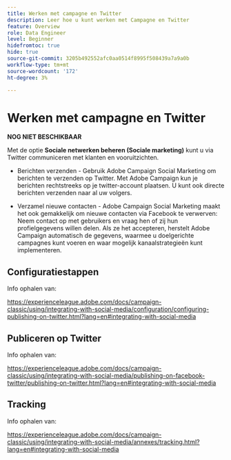 ```yaml
---
title: Werken met campagne en Twitter
description: Leer hoe u kunt werken met Campagne en Twitter
feature: Overview
role: Data Engineer
level: Beginner
hidefromtoc: true
hide: true
source-git-commit: 3205b492552afc0aa0514f8995f508439a7a9a0b
workflow-type: tm+mt
source-wordcount: '172'
ht-degree: 3%

---
```


# Werken met campagne en Twitter

**NOG NIET BESCHIKBAAR**

Met de optie **Sociale netwerken beheren (Sociale marketing)** kunt u via Twitter communiceren met klanten en vooruitzichten.

* Berichten verzenden - Gebruik Adobe Campaign Social Marketing om berichten te verzenden op Twitter. Met Adobe Campaign kun je berichten rechtstreeks op je twitter-account plaatsen. U kunt ook directe berichten verzenden naar al uw volgers.

* Verzamel nieuwe contacten - Adobe Campaign Social Marketing maakt het ook gemakkelijk om nieuwe contacten via Facebook te verwerven: Neem contact op met gebruikers en vraag hen of zij hun profielgegevens willen delen. Als ze het accepteren, herstelt Adobe Campaign automatisch de gegevens, waarmee u doelgerichte campagnes kunt voeren en waar mogelijk kanaalstrategieën kunt implementeren.

## Configuratiestappen

Info ophalen van:

https://experienceleague.adobe.com/docs/campaign-classic/using/integrating-with-social-media/configuration/configuring-publishing-on-twitter.html?lang=en#integrating-with-social-media


## Publiceren op Twitter

Info ophalen van:

https://experienceleague.adobe.com/docs/campaign-classic/using/integrating-with-social-media/publishing-on-facebook-twitter/publishing-on-twitter.html?lang=en#integrating-with-social-media


## Tracking

Info ophalen van:

https://experienceleague.adobe.com/docs/campaign-classic/using/integrating-with-social-media/annexes/tracking.html?lang=en#integrating-with-social-media
